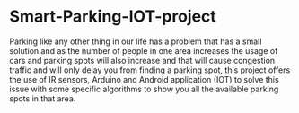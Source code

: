 # Smart-Parking-IOT-project
Parking like any other thing in our life has a problem that has a small solution and as the number of people in one area increases the usage of cars and parking spots will also increase and that will cause congestion traffic and will only delay you from finding a parking spot, this project offers the use of IR sensors, Arduino and Android application (IOT) to solve this issue with some specific algorithms to show you all the available parking spots in that area. 
